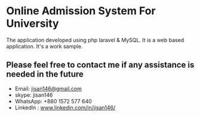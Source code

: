 # Online Admission System For University

The application developed using php laravel & MySQL. It is a web based application. It's a work sample.

## Please feel free to contact me if any assistance is needed in the future

- Email: jisan146@gmail.com
- skype: jisan146
- WhatsApp: +880 1572 577 640
- LinkedIn : www.linkedin.com/in/jisan146/
 

 
